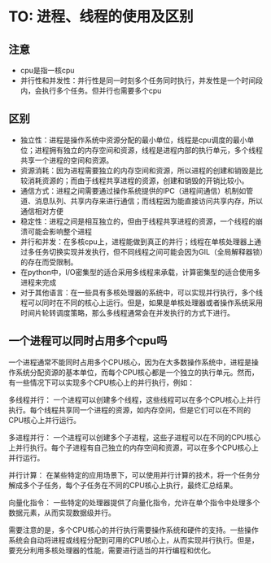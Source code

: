 # TO: 进程、线程的使用及区别
## 注意
- cpu是指一核cpu
- 并行性和并发性：并行性是同一时刻多个任务同时执行，并发性是一个时间段内，会执行多个任务。但并行也需要多个cpu
## 区别
- 独立性：进程是操作系统中资源分配的最小单位，线程是cpu调度的最小单位；进程拥有独立的内存空间和资源，线程是进程内部的执行单元，多个线程共享一个进程的空间和资源。
- 资源消耗：因为进程需要独立的内存空间和资源，所以进程的创建和销毁是比较消耗资源的；而由于线程共享进程的资源，创建和销毁的开销比较小。
- 通信方式：进程之间需要通过操作系统提供的IPC（进程间通信）机制如管道、消息队列、共享内存来进行通信；而线程因为能直接访问共享内存，所以通信相对方便
- 稳定性：进程之间是相互独立的，但由于线程共享进程的资源，一个线程的崩溃可能会影响整个进程
- 并行和并发：在多核cpu上，进程能做到真正的并行；线程在单核处理器上通过多任务切换实现并发执行，但不同线程之间可能会因为GIL（全局解释器锁）的存在而受限制。
- 在python中，I/O密集型的适合采用多线程来承载，计算密集型的适合使用多进程来完成
- 对于其他语言：在一些具有多核处理器的系统中，可以实现并行执行，多个线程可以同时在不同的核心上运行。但是，如果是单核处理器或者操作系统采用时间片轮转调度策略，那么多线程通常会在并发执行的方式下进行。

## 一个进程可以同时占用多个cpu吗
一个进程通常不能同时占用多个CPU核心，因为在大多数操作系统中，进程是操作系统分配资源的基本单位，而每个CPU核心都是一个独立的执行单元。然而，有一些情况下可以实现多个CPU核心上的并行执行，例如：

多线程并行： 一个进程可以创建多个线程，这些线程可以在多个CPU核心上并行执行。每个线程共享同一个进程的资源，如内存空间，但是它们可以在不同的CPU核心上并行运行。

多进程并行： 一个进程可以创建多个子进程，这些子进程可以在不同的CPU核心上并行执行。每个子进程有自己独立的内存空间和资源，可以在多个CPU核心上并行运行。

并行计算： 在某些特定的应用场景下，可以使用并行计算的技术，将一个任务分解成多个子任务，每个子任务在不同的CPU核心上执行，最终汇总结果。

向量化指令： 一些特定的处理器提供了向量化指令，允许在单个指令中处理多个数据元素，从而实现数据级并行。

需要注意的是，多个CPU核心的并行执行需要操作系统和硬件的支持。一些操作系统会自动将进程或线程分配到可用的CPU核心上，从而实现并行执行。但是，要充分利用多核处理器的性能，需要进行适当的并行编程和优化。
